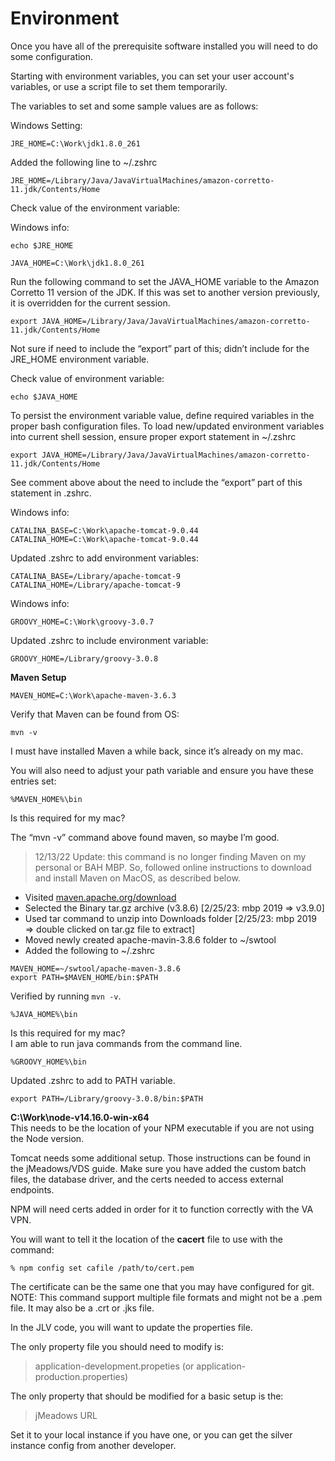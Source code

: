 # Environment

Once you have all of the prerequisite software installed you will need to do some configuration.  

Starting with environment variables, you can set your user account's variables, or use a script file to set them temporarily.

The variables to set and some sample values are as follows:

Windows Setting:
```
JRE_HOME=C:\Work\jdk1.8.0_261
```

Added the following line to ~/.zshrc  
```
JRE_HOME=/Library/Java/JavaVirtualMachines/amazon-corretto-11.jdk/Contents/Home
```

Check value of the environment variable:

Windows info:
```
echo $JRE_HOME
```

```
JAVA_HOME=C:\Work\jdk1.8.0_261
```

Run the following command to set the JAVA_HOME variable to the Amazon Corretto 11 version of the JDK. If this was set to another version previously, it is overridden for the current session.  

```
export JAVA_HOME=/Library/Java/JavaVirtualMachines/amazon-corretto-11.jdk/Contents/Home
```

Not sure if need to include the “export” part of this; didn’t include for the JRE_HOME environment variable.

Check value of environment variable:  
```
echo $JAVA_HOME
```

To persist the environment variable value, define required variables in the proper bash configuration files. To load new/updated environment variables into current shell session, ensure proper export statement in ~/.zshrc  

```
export JAVA_HOME=/Library/Java/JavaVirtualMachines/amazon-corretto-11.jdk/Contents/Home
```

See comment above about the need to include the “export” part of this statement in .zshrc.  

Windows info:
```
CATALINA_BASE=C:\Work\apache-tomcat-9.0.44
CATALINA_HOME=C:\Work\apache-tomcat-9.0.44
```

Updated .zshrc to add environment variables:
```
CATALINA_BASE=/Library/apache-tomcat-9
CATALINA_HOME=/Library/apache-tomcat-9
```

Windows info:
```
GROOVY_HOME=C:\Work\groovy-3.0.7  
```

Updated .zshrc to include environment variable:  
```
GROOVY_HOME=/Library/groovy-3.0.8  
```

**Maven Setup**
```
MAVEN_HOME=C:\Work\apache-maven-3.6.3
```

Verify that Maven can be found from OS:

```
mvn -v
```

I must have installed Maven a while back, since it’s already on my mac.  

You will also need to adjust your path variable and ensure you have these entries set:  

```
%MAVEN_HOME%\bin
```

Is this required for my mac?  

The “mvn -v” command above found maven, so maybe I’m good.  

> 12/13/22 Update: this command is no longer finding Maven on my personal or BAH MBP. So, followed online instructions to download and install Maven on MacOS, as described below.

- Visited [maven.apache.org/download](https://maven.apache.org/download.cgi)
- Selected the Binary tar.gz archive (v3.8.6) [2/25/23: mbp 2019 => v3.9.0]
- Used tar command to unzip into Downloads folder [2/25/23: mbp 2019 => double clicked on tar.gz file to extract]
- Moved newly created apache-mavin-3.8.6 folder to ~/swtool
- Added the following to ~/.zshrc
```
MAVEN_HOME=~/swtool/apache-maven-3.8.6
export PATH=$MAVEN_HOME/bin:$PATH
```

Verified by running `mvn -v`.  

```
%JAVA_HOME%\bin
```

Is this required for my mac?  
I am able to run java commands from the command line.  

```
%GROOVY_HOME%\bin
```

Updated .zshrc to add to PATH variable.
```
export PATH=/Library/groovy-3.0.8/bin:$PATH
```

**C:\Work\node-v14.16.0-win-x64**  
This needs to be the location of your NPM executable if you are not using the Node version.

Tomcat needs some additional setup. Those instructions can be found in the jMeadows/VDS guide. Make sure you have added the custom batch files, the database driver, and the certs needed to access external endpoints.

NPM will need certs added in order for it to function correctly with the VA VPN.

You will want to tell it the location of the **cacert** file to use with the command:
```
% npm config set cafile /path/to/cert.pem
```

The certificate can be the same one that you may have configured for git.  
NOTE: This command support multiple file formats and might not be a .pem file. It may also be a .crt or .jks file.  

In the JLV code, you will want to update the properties file.  

The only property file you should need to modify is:
> application-development.propeties (or application-production.properties)

The only property that should be modified for a basic setup is the:
> jMeadows URL

Set it to your local instance if you have one, or you can get the silver instance config from another developer.  
